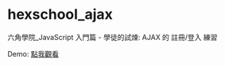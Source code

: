 # hexschool_ajax
六角學院_JavaScript 入門篇 - 學徒的試煉: AJAX 的 註冊/登入 練習

Demo: [點我觀看](https://northahuang.github.io/hexschool_ajax/index.html)